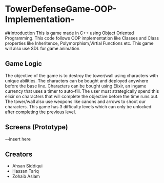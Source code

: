 # TowerDefenseGame-OOP-Implementation-

##Introduction
This is game made in C++ using Object Oriented Programming. This code follows OOP implementation like Classes and Class properties like Inheritence, Polymorphism,Virtial Functions etc. This game will also use SDL for game animation.

## Game Logic
The objective of the game is to destroy the tower/wall using characters with unique abilities. The characters can be bought and deployed anywhere before the base line. Characters can be bought using Elixir, an ingame currency that uses a timer to auto-fill. The user must strategically spend this elixir on characters that will complete the objective before the time runs out. The tower/wall also use weopons like canons and arrows to shoot our characters. This game has 3 difficulty levels which can only be unlocked after completing the previous level.

## Screens (Prototype)
--insert here

## Creators
* Ahsan Siddiqui
* Hassan Tariq
* Zohaib Aslam

